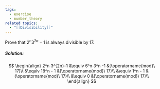 ```yaml
---
tags:
  - exercise
  - number_theory
related topics:
  - "[[Divisibility]]"
---
```

Prove that $2^n 3^{2n}-1$ is always divisible by $17$.
##### Solution:
$$
\begin{align}
	2^n 3^{2n}-1 
	&\equiv 6^n 3^n -1 &(\operatorname{mod}\ 17)\\
	&\equiv 18^n - 1 &(\operatorname{mod}\ 17)\\
	&\equiv 1^n - 1 &(\operatorname{mod}\ 17)\\
	&\equiv 0 &(\operatorname{mod}\ 17)\\
\end{align}
$$